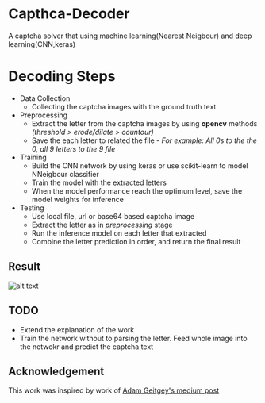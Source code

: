 ﻿# Capthca-Decoder
A captcha solver that using machine learning(Nearest Neigbour) and deep learning(CNN,keras)

# Decoding Steps

   * Data Collection
       - Collecting the captcha images with the ground truth text
   * Preprocessing
       - Extract the letter from the captcha images by using **opencv** methods *(threshold > erode/dilate > countour)*
       - Save the each letter to related the file - *For example: All 0s to the the 0, all 9 letters to the 9 file*
   * Training
       - Build the CNN network by using keras or use scikit-learn to model NNeigbour classifier
       - Train the model with the extracted letters
       - When the model performance reach the optimum level, save the model weights for inference
   * Testing
       - Use local file, url or base64 based captcha image
       - Extract the letter as in *preprocessing* stage
       - Run the inference model on each letter that extracted
       - Combine the letter prediction in order, and return the final result


## Result


![alt text](https://i.imgur.com/RuU99I2.jpg "Example Result")

## TODO
  - Extend the explanation of the work
  - Train the network without to parsing the letter. Feed whole image into the netwokr and predict the captcha text

## Acknowledgement

This work was inspired by work of [Adam Geitgey's medium post](https://medium.com/@ageitgey/how-to-break-a-captcha-system-in-15-minutes-with-machine-learning-dbebb035a710) 




      
